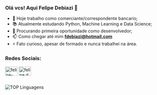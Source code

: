 ### Olá vcs! Aqui Felipe Debiazi 👋

- 🔭 Hoje trabalho como comerciante/correspondente bancario;
- 📚 Atualmente estudando Python, Machine Learning e Data Science;  
- 🔎 Procurando primeira oportunidade como desenvolvedor;
- 📫 Como chegar até mim **fdebiazi@hotmail.com**
- ⚡ Fato curioso, apesar de formado e nunca trabalhei na área.  

<h3 align="left">Redes Sociais:</h3>
<p align="left">
<a href="https://linkedin.com/in/felipe-debiazi-b6762b55/" target="blank"><img align="center" src="https://raw.githubusercontent.com/rahuldkjain/github-profile-readme-generator/master/src/images/icons/Social/linked-in-alt.svg" alt="felipe-debiazi" height="30" width="40" /></a>
<a href="https://instagram.com/felipedebiazi" target="blank"><img align="center" src="https://raw.githubusercontent.com/rahuldkjain/github-profile-readme-generator/master/src/images/icons/Social/instagram.svg" alt="felipe.debiazi" height="30" width="40" /></a>
</p>

##

![TOP Linguagens](https://github-readme-stats.vercel.app/api/top-langs/?username=felipedebiazi&layout=compact&theme=dracula)  




<!--
**felipedebiazi/felipedebiazi** is a ✨ _special_ ✨ repository because its `README.md` (this file) appears on your GitHub profile.

Here are some ideas to get you started:

- 🔭 I’m currently working on ...
- 🌱 I’m currently learning ...
- 👯 I’m looking to collaborate on ...
- 🤔 I’m looking for help with ...
- 💬 Ask me about ...
- 📫 How to reach me: ...
- 😄 Pronouns: ...
- ⚡ Fun fact: ...

<div align="center">
<a href="https://github.com/felipedebiazi">
  <img height="180em" src="https://github-readme-stats.vercel.app/api?username=felipedebiazi&show_icons=true&theme=tokyonight&include_all_commits=true&count_private=true"/>
 <img height="180em" src="https://github-readme-stats.vercel.app/api/top-langs/?username=felipedebiazi&layout=compact&langs_count=7&theme=tokyonight"/>
</div>

-->
